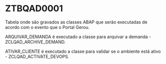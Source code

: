 # ZTBQAD0001

Tabela onde são gravados as classes ABAP que serão executadas de acordo com o evento que o Portal Gerou.

ARQUIVAR\_DEMANDA é executado a classe para arquivar a demanda - ZCLQAD\_ARCHIVE\_DEMAND.&#x20;

ATIVAR\_CLIENTE é executado a classe para validar se o ambiente está ativo - ZCLQAD\_ACTIVATE\_DEVOPS.
